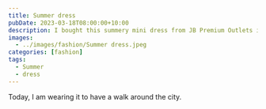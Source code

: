```yaml
---
title: Summer dress
pubDate: 2023-03-18T08:00:00+10:00
description: I bought this summery mini dress from JB Premium Outlets in Malaysia.
images:
  - ../images/fashion/Summer dress.jpeg
categories: [fashion]
tags:
  - Summer
  - dress
---
```


Today, I am wearing it to have a walk around the city.
